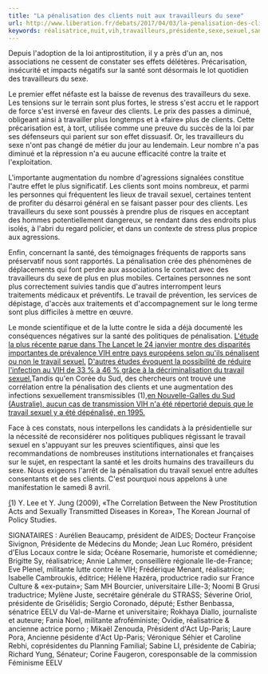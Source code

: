 ```yaml
---
title: "La pénalisation des clients nuit aux travailleurs du sexe"
url: http://www.liberation.fr/debats/2017/04/03/la-penalisation-des-clients-nuit-aux-travailleurs-du-sexe_1560276
keywords: réalisatrice,nuit,vih,travailleurs,présidente,sexe,sexuel,santé,clients,pénalisation,travail
---
```

Depuis l'adoption de la loi antiprostitution, il y a près d'un an, nos associations ne cessent de constater ses effets délétères. Précarisation, insécurité et impacts négatifs sur la santé sont désormais le lot quotidien des travailleurs du sexe.

Le premier effet néfaste est la baisse de revenus des travailleurs du sexe. Les tensions sur le terrain sont plus fortes, le stress s'est accru et le rapport de force s'est inversé en faveur des clients. Le prix des passes a diminué, obligeant ainsi à travailler plus longtemps et à «faire» plus de clients. Cette précarisation est, à tort, utilisée comme une preuve du succès de la loi par ses défenseurs qui parient sur son effet dissuasif. Or, les travailleurs du sexe n'ont pas changé de métier du jour au lendemain. Leur nombre n'a pas diminué et la répression n'a eu aucune efficacité contre la traite et l'exploitation.

L'importante augmentation du nombre d'agressions signalées constitue l'autre effet le plus significatif. Les clients sont moins nombreux, et parmi les personnes qui fréquentent les lieux de travail sexuel, certaines tentent de profiter du désarroi général en se faisant passer pour des clients. Les travailleurs du sexe sont poussés à prendre plus de risques en acceptant des hommes potentiellement dangereux, se rendant dans des endroits plus isolés, à l'abri du regard policier, et dans un contexte de stress plus propice aux agressions.

Enfin, concernant la santé, des témoignages fréquents de rapports sans préservatif nous sont rapportés. La pénalisation crée des phénomènes de déplacements qui font perdre aux associations le contact avec des travailleurs du sexe de plus en plus mobiles. Certaines personnes ne sont plus correctement suivies tandis que d'autres interrompent leurs traitements médicaux et préventifs. Le travail de prévention, les services de dépistage, d'accès aux traitements et d'accompagnement sur le long terme sont plus difficiles à mettre en œuvre.

Le monde scientifique et de la lutte contre le sida a déjà documenté les conséquences négatives sur la santé des politiques de pénalisation. [L'étude la plus récente parue dans The Lancet le 24 janvier montre des disparités importantes de prévalence VIH entre pays européens selon qu'ils pénalisent ou non le travail sexuel.](http://thelancet.com/journals/lanhiv/article/PIIS2352-3018(16)30217-X/fulltext) [D'autres études évoquent la possibilité de réduire l'infection au VIH de 33 % à 46 % grâce à la décriminalisation du travail sexuel.](http://thelancet.com/journals/lancet/article/PIIS0140-6736(14)60931-4/fulltext)Tandis qu'en Corée du Sud, des chercheurs ont trouvé une corrélation entre la pénalisation des clients et une augmentation des infections sexuellement transmissibles (1),[en Nouvelle-Galles du Sud (Australie), aucun cas de transmission VIH n'a été répertorié depuis que le travail sexuel y a été dépénalisé, en 1995.](http://kirby.unsw.edu.au/projects/sex-industry-new-south-wales-report-nsw-ministry-health)

Face à ces constats, nous interpellons les candidats à la présidentielle sur la nécessité de reconsidérer nos politiques publiques régissant le travail sexuel en s'appuyant sur les preuves scientifiques, ainsi que les recommandations de nombreuses institutions internationales et françaises sur le sujet, en respectant la santé et les droits humains des travailleurs du sexe. Nous exigeons l'arrêt de la pénalisation du travail sexuel entre adultes consentants et de ses clients. C'est pourquoi nous appelons à une manifestation le samedi 8 avril.

[(](#sdfootnote3anc)1) Y. Lee et Y. Jung (2009), «The Correlation Between the New Prostitution Acts and Sexually Transmitted Diseases in Korea», The Korean Journal of Policy Studies.

SIGNATAIRES : Aurélien Beaucamp, président de AIDES; Docteur Françoise Sivignon, Présidente de Médecins du Monde; Jean Luc Roméro, président d'Elus Locaux contre le sida; Océane Rosemarie, humoriste et comédienne; Brigitte Sy, réalisatrice; Annie Lahmer, conseillère régionale Ile-de-France; Eve Plenel, militante lutte contre le VIH; Frédérique Menant, réalisatrice; Isabelle Cambroukis, éditrice; Hélène Hazéra, productrice radio sur France Culture & «ex-putain»; Sam MH Bourcier, universitaire Lille-3; Noomi B Grusi traductrice; Mylène Juste, secrétaire générale du STRASS; Séverine Oriol, présidente de Grisélidis; Sergio Coronado, député; Esther Benbassa, sénatrice EELV du Val-de-Marne et universitaire; Rokhaya Diallo, journaliste et auteure; Fania Noel, militante afroféministe; Ovidie, réalisatrice & ancienne actrice porno ; Mikaël Zenouda, Président d\'Act Up-Paris; Laure Pora, Ancienne pésidente d\'Act Up-Paris; Véronique Séhier et Caroline Rebhi, coprésidentes du Planning Familial; Sabine LI, présidente de Cabiria; Richard Yung, Sénateur; Corine Faugeron, coresponsable de la commission Féminisme EELV
